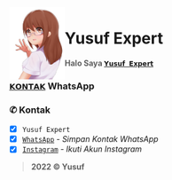 <img src="./media/moe-3669736_640.png" alt="CC2022" align="left" width="100" height="130">

# Yusuf Expert
> **Halo Saya [`𝗬𝘂𝘀𝘂𝗳 𝗘𝘅𝗽𝗲𝗿𝘁`](https://wa.me/qr/O65CD77FOVMNK1)**

### [`𝗞𝗢𝗡𝗧𝗔𝗞`](https://wa.me/6283873115706) WhatsApp

### ✆ Kontak
- [x] `Yusuf Expert`
- [x] [`WhatsApp`](https://wa.me/6283873115706) - *Simpan Kontak WhatsApp*
- [x] [`Instagram`](https://www.instagram.com/yusuf.expert) - *Ikuti Akun Instagram*

> **2022 © Yusuf**
